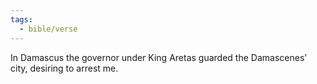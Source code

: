 ```yaml
---
tags:
  - bible/verse
---
```

In Damascus the governor under King Aretas guarded the Damascenes’ city, desiring to arrest me.